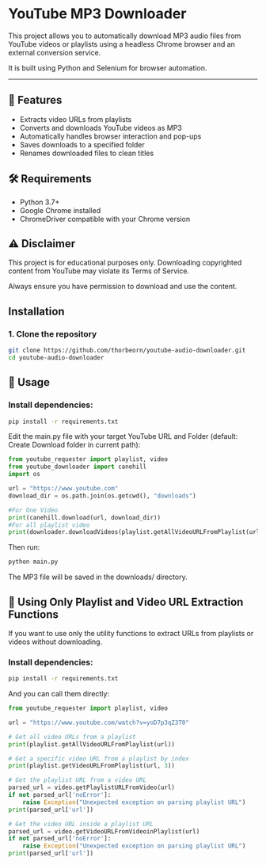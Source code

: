 # YouTube MP3 Downloader

This project allows you to automatically download MP3 audio files from YouTube videos or playlists using a headless Chrome browser and an external conversion service.  

It is built using Python and Selenium for browser automation.

---

## 🚀 Features

- Extracts video URLs from playlists
- Converts and downloads YouTube videos as MP3
- Automatically handles browser interaction and pop-ups
- Saves downloads to a specified folder
- Renames downloaded files to clean titles

## 🛠️ Requirements

- Python 3.7+
- Google Chrome installed
- ChromeDriver compatible with your Chrome version

## ⚠️ Disclaimer
This project is for educational purposes only.
Downloading copyrighted content from YouTube may violate its Terms of Service.

Always ensure you have permission to download and use the content.

## Installation
### 1. Clone the repository
```bash
git clone https://github.com/thorbeorn/youtube-audio-downloader.git
cd youtube-audio-downloader
```

## 🧪 Usage
### Install dependencies:
```bash
pip install -r requirements.txt
```

Edit the main.py file with your target YouTube URL and Folder (default: Create Download folder in current path):
```python
from youtube_requester import playlist, video
from youtube_downloader import canehill
import os

url = "https://www.youtube.com"
download_dir = os.path.join(os.getcwd(), "downloads")

#For One Video
print(canehill.download(url, download_dir))
#For all playlist video
print(downloader.downloadVideos(playlist.getAllVideoURLFromPlaylist(url), download_dir))
```
Then run:
```bash
python main.py
```
The MP3 file will be saved in the downloads/ directory.

## 🎯 Using Only Playlist and Video URL Extraction Functions
If you want to use only the utility functions to extract URLs from playlists or videos without downloading.

### Install dependencies:
```bash
pip install -r requirements.txt
```
And you can call them directly:

```python
from youtube_requester import playlist, video

url = "https://www.youtube.com/watch?v=yoD7p3qZ3T0"

# Get all video URLs from a playlist
print(playlist.getAllVideoURLFromPlaylist(url))

# Get a specific video URL from a playlist by index
print(playlist.getVideoURLFromPlaylist(url, 3))

# Get the playlist URL from a video URL
parsed_url = video.getPlaylistURLFromVideo(url)
if not parsed_url['noError']:
    raise Exception("Unexpected exception on parsing playlist URL")
print(parsed_url['url'])

# Get the video URL inside a playlist URL
parsed_url = video.getVideoURLFromVideoinPlaylist(url)
if not parsed_url['noError']:
    raise Exception("Unexpected exception on parsing playlist URL")
print(parsed_url['url'])